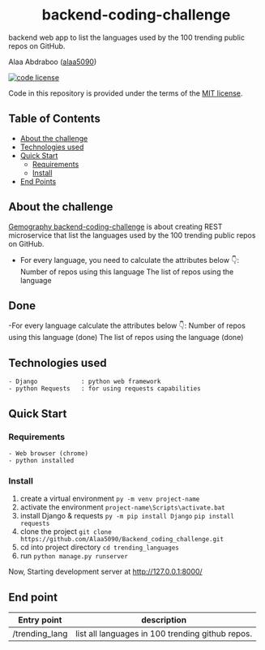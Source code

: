 <h1  align="center">backend-coding-challenge</h1>
backend web app to list the languages used by the 100 trending public repos on GitHub.




Alaa Abdraboo ([alaa5090](https://github.com/Alaa5090))

[![code license](https://img.shields.io/badge/code%20license-MIT-blue.svg?longCache=true&style=for-the-badge)](https://choosealicense.com/licenses/mit/)

Code in this repository is provided under the terms of the [MIT license](https://choosealicense.com/licenses/mit/).

## Table of Contents <!-- omit in toc -->

- [About the challenge](#about-the-challenge)
- [Technologies used](Technologies-used)
- [Quick Start](#Quick-Start)
  - [Requirements](#requirements)
  - [Install](#Install)
- [End Points](#Entry-points)


## About the challenge

[Gemography backend-coding-challenge](https://github.com/gemography/backend-coding-challenge/blob/master/README.md) is about creating REST microservice that list the languages used by the 100 trending public repos on GitHub.
- For every language, you need to calculate the attributes below 👇:
    Number of repos using this language
    The list of repos using the language



## Done
-For every language calculate the attributes below 👇:
    Number of repos using this language  (done)
    The list of repos using the language (done)

## Technologies used

	- Django			: python web framework
	- python Requests 	: for using requests capabilities
	

## Quick Start

### Requirements
	- Web browser (chrome)
    - python installed
### Install
1. create a virtual environment
    `py -m venv project-name`
2. activate the environment
    `project-name\Scripts\activate.bat`
3. install Django & requests
    `py -m pip install Django`
    `pip install requests`
4. clone the project
	`git clone https://github.com/Alaa5090/Backend_coding_challenge.git`
5. cd into project directory
	`cd trending_languages`
6. run 
    `python manage.py runserver`

Now, Starting development server at http://127.0.0.1:8000/

## End point
| Entry point   | description|
|-------------  |-----------|
|/trending_lang | list all languages in 100 trending github repos.

